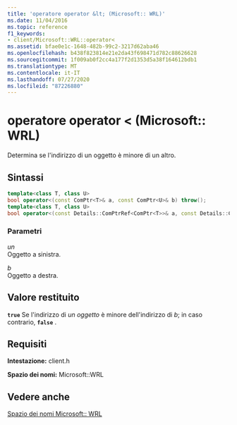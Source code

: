 ```yaml
---
title: 'operatore operator &lt; (Microsoft:: WRL)'
ms.date: 11/04/2016
ms.topic: reference
f1_keywords:
- client/Microsoft::WRL::operator<
ms.assetid: bfae0e1c-1648-482b-99c2-3217d62aba46
ms.openlocfilehash: b438f823814e21e2da43f698471d782c88626628
ms.sourcegitcommit: 1f009ab0f2cc4a177f2d1353d5a38f164612bdb1
ms.translationtype: MT
ms.contentlocale: it-IT
ms.lasthandoff: 07/27/2020
ms.locfileid: "87226880"
---
```

# <a name="operatorlt-operator-microsoftwrl"></a>operatore operator &lt; (Microsoft:: WRL)

Determina se l'indirizzo di un oggetto è minore di un altro.

## <a name="syntax"></a>Sintassi

```cpp
template<class T, class U>
bool operator<(const ComPtr<T>& a, const ComPtr<U>& b) throw();
template<class T, class U>
bool operator<(const Details::ComPtrRef<ComPtr<T>>& a, const Details::ComPtrRef<ComPtr<U>>& b) throw();
```

### <a name="parameters"></a>Parametri

*un*<br/>
Oggetto a sinistra.

*b*<br/>
Oggetto a destra.

## <a name="return-value"></a>Valore restituito

**`true`** Se l'indirizzo di *un oggetto* è minore dell'indirizzo di *b*; in caso contrario, **`false`** .

## <a name="requirements"></a>Requisiti

**Intestazione:** client.h

**Spazio dei nomi:** Microsoft::WRL

## <a name="see-also"></a>Vedere anche

[Spazio dei nomi Microsoft:: WRL](microsoft-wrl-namespace.md)
